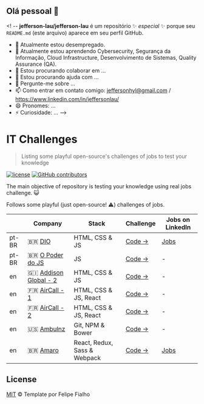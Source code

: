 ## Olá pessoal 👋

<! --
**jefferson-lau/jefferson-lau** é um repositório ✨ _especial_ ✨ porque seu `README.md` (este arquivo) aparece em seu perfil GitHub.


- 🔭 Atualmente estou desempregado.
- 🌱 Atualmente estou aprendendo Cybersecurity, Segurança da Informação, Cloud Infrastructure, Desenvolvimento de Sistemas, Quality Assurance (QA).
- 👯 Estou procurando colaborar em ...
- 🤔 Estou procurando ajuda com ...
- 💬 Pergunte-me sobre ...
- 📫 Como entrar em contato comigo: jeffersonhyl@gmail.com / https://www.linkedin.com/in/jeffersonlau/
- 😄 Pronomes: ...
- ⚡ Curiosidade: ...
-->


# IT Challenges

> Listing some playful open-source's challenges of jobs to test your knowledge

[![license](https://img.shields.io/github/license/felipefialho/frontend-challenges.svg)](/license)
[![GitHub contributors](https://img.shields.io/github/contributors/felipefialho/frontend-challenges.svg)](https://github.com/felipefialho/frontend-challenges/graphs/contributors)

The main objective of repository is testing your knowledge using real jobs challenge. :smiley_cat:

Follows some playful (just open-source! :warning:) challenges of jobs.

|        | Company                                                             | Stack                                         | Challenge                                                                               | Jobs on LinkedIn                                                                |
| ------ | ------------------------------------------------------------------- | --------------------------------------------- | --------------------------------------------------------------------------------------- | ------------------------------------------------------------------------------- |
| pt-BR   | :brazil: [DIO](https://www.dio.me/bootcamp/orange-tech)            | HTML, CSS & JS                                | [Code →](https://github.com/jefferson-lau/bootcamp-dio-orangetech/)                                     | [Jobs](https://www.linkedin.com/school/dio-makethechange/)                             |
| pt-BR   | :brazil: [O Poder do JS](https://opoderdojs.jstack.com.br/aulas/aula-1)  | JS                                  | [Code →](https://github.com/addisonglobal/frontend-technical-test)                      | -                                                                               |
| en      | :gibraltar: [Addison Global - 2](http://www.addisongloballtd.com/)  | HTML, CSS & JS                                | [Code →](https://github.com/addisonglobal/web-technical-test)                           | -                                                                               |
| en      | :fr: [AirCall - 1](https://aircall.io/)                             | HTML, CSS & JS, React                         | [Code →](https://github.com/aircall/frontend-test)                                      | -                                                                               |
| en      | :fr: [AirCall - 2](https://aircall.io/)                             | HTML, CSS & JS, React                         | [Code →](https://github.com/aircall/frontend-hiring-test)                                      | -                                                                               |
| en      | :us: [Ambulnz](http://www.ambulnz.com/)                             | Git, NPM & Bower                              | [Code →](https://github.com/AmbulnzLLC/frontend-challenge)                              | -                                                                               |
| en      | :brazil: [Amaro](https://amaro.com/)                                | React, Redux, Sass & Webpack                  | [Code →](https://github.com/amarofashion/front-end-challenge/)                          | [Jobs](https://www.linkedin.com/company/amaro/jobs/)                            |


## License

[MIT](/license) &copy; Template por Felipe Fialho 

